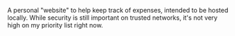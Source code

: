 A personal "website" to help keep track of expenses, intended to be hosted locally. While security is still important on trusted networks, it's not very high on my priority list right now.
